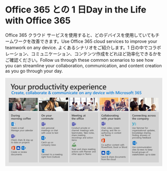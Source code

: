 # <a name="day-in-the-life-with-office-365"></a><span data-ttu-id="d5cc9-101">Office 365 との 1 日</span><span class="sxs-lookup"><span data-stu-id="d5cc9-101">Day in the Life with Office 365</span></span>

<span data-ttu-id="d5cc9-102">Office 365 クラウド サービスを使用すると、どのデバイスを使用していてもチームワークを改善できます。</span><span class="sxs-lookup"><span data-stu-id="d5cc9-102">Use Office 365 cloud services to improve your teamwork on any device.</span></span>  <span data-ttu-id="d5cc9-103">よくあるシナリオをご紹介します。1 日の中でコラボレーション、コミュニケーション、コンテンツ作成をどれほど効率化できるかをご確認ください。</span><span class="sxs-lookup"><span data-stu-id="d5cc9-103">Follow us through these common scenarios to see how you can streamline your collaboration, communication, and content creation as you go through your day.</span></span>  

![1 日のビジュアル](media/m365day.png)

